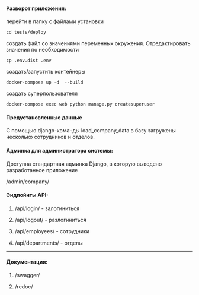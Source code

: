 #### Разворот приложения:

перейти в папку с файлами установки
 
    cd tests/deploy


создать файл со значениями переменных окружения. Отредактировать значения по необходимости

    cp .env.dist .env


создать/запустить контейнеры

    docker-compose up -d  --build


создать суперпользователя

    docker-compose exec web python manage.py createsuperuser


#### Предустановленные данные

С помощью django-команды load_company_data в базу загружены несколько сотрудников и отделов. 


#### Админка для администратора системы:

Доступна стандартная админка Django, в которую выведено разработанное приложение 

/admin/company/


#### Эндпойнты API:

1. /api/login/ - залогиниться
    
2. /api/logout/ - разлогиниться

3. /api/employees/ - сотрудники

4. /api/departments/ - отделы


***

#### Документация:

1. /swagger/
    
2. /redoc/
